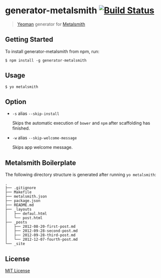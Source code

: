 # generator-metalsmith [![Build Status](https://travis-ci.org/hariadi/generator-metalsmith.png)](https://travis-ci.org/hariadi/generator-metalsmith)

> [Yeoman](http://yeoman.io) generator for [Metalsmith](http://metalsmith.io)


## Getting Started

To install generator-metalsmith from npm, run:

```
$ npm install -g generator-metalsmith
```

## Usage

```
$ yo metalsmith
```

## Option

* `-s` alias `--skip-install`

  Skips the automatic execution of `bower` and `npm` after scaffolding has finished.

* `-w` alias `--skip-welcome-message`

  Skips app welcome message.

## Metalsmith Boilerplate

The following directory structure is generated after running `yo metalsmith`:

    .
    ├── .gitignore
    ├── Makefile
    ├── metalsmith.json
    ├── package.json
    ├── README.md
    ├── _layouts
    │   ├── defaul.html
    │   └── post.html
    ├── _posts
    │   ├── 2012-08-20-first-post.md
    │   ├── 2012-09-28-second-post.md
    │   ├── 2012-09-28-third-post.md
    │   └── 2012-12-07-fourth-post.md
    └── _site


## License

[MIT License](http://en.wikipedia.org/wiki/MIT_License)

